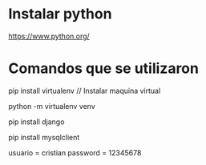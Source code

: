 # Instalar python 

https://www.python.org/

# Comandos que se utilizaron

pip install virtualenv // Instalar maquina virtual

python -m virtualenv venv

pip install django

pip install mysqlclient

usuario = cristian
password = 12345678


